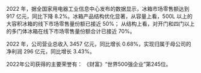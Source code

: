 2022 年，据全国家用电器工业信息中心发布的数据显示，冰箱市场零售额达到 917 亿元，同比下降 8.2%。冰箱产品结构优化显著，从容量上看，500L 以上的大容积冰箱的线下市场零售量份额已接近 50%； 从结构上看，对开门和四门以上的多门体冰箱在线下市场零售量份额合计已接近 70%。

2022 年，公司营业总收入 3457 亿元，同比增长 0.68%，实现归属于母公司的净利润 296 亿元，同比增长 3.43%。

2022年公司获得的主要荣誉有： 《财富》“世界500强企业”第245位。
